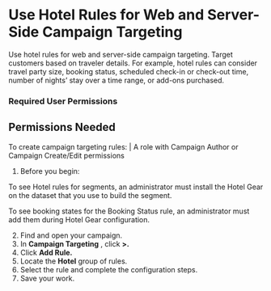 

# Use Hotel Rules for Web and Server-Side Campaign Targeting

Use hotel rules for web and server-side campaign targeting. Target customers
based on traveler details. For example, hotel rules can consider travel party
size, booking status, scheduled check-in or check-out time, number of nights’
stay over a time range, or add-ons purchased.

### Required User Permissions

Permissions Needed  
---  
To create campaign targeting rules: | A role with Campaign Author or Campaign Create/Edit permissions   
  
  1. Before you begin: 

To see Hotel rules for segments, an administrator must install the Hotel Gear
on the dataset that you use to build the segment.

To see booking states for the Booking Status rule, an administrator must add
them during Hotel Gear configuration.

  2. Find and open your campaign.
  3. In **Campaign Targeting** , click **>.**
  4. Click **Add Rule.**
  5. Locate the **Hotel** group of rules.
  6. Select the rule and complete the configuration steps.
  7. Save your work.

